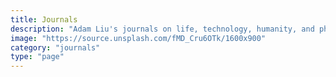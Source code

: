 ```yaml
---
title: Journals
description: "Adam Liu's journals on life, technology, humanity, and philosophies."
image: "https://source.unsplash.com/fMD_Cru6OTk/1600x900"
category: "journals"
type: "page"
---
```

